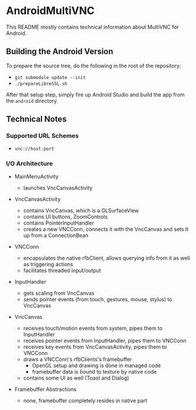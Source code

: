 # AndroidMultiVNC

This README mostly contains technical information about MultiVNC for Android.

## Building the Android Version

To prepare the source tree, do the following in the root of the repository:

* `git submodule update --init`
* `./prepareLibreSSL.sh`

After that setup step, simply fire up Android Studio and build the app from
the `android` directory.

## Technical Notes

### Supported URL Schemes

* `vnc://host:port`

### I/O Architecture

* MainMenuActivity
  * launches VncCanvasActivity

* VncCanvasActivity
  * contains VncCanvas, which is a GLSurfaceView
  * contains UI buttons, ZoomControls
  * contains PointerInputHandler
  * creates a new VNCConn, connects it with the VncCanvas and sets it up from a ConnectionBean

* VNCConn
  * encapsulates the native rfbClient, allows querying info from it as well as triggering actions
  * facilitates threaded input/output
  
* InputHandler
  * gets scaling from VncCanvas
  * sends pointer events (from touch, gestures, mouse, stylus) to VncCanvas
  
* VncCanvas
  * receives touch/motion events from system, pipes them to InputHandler
  * receives pointer events from InputHandler, pipes them to VNCConn
  * receives key events from VncCanvasActivity, pipes them to VNCConn
  * draws a VNCConn's rfbClients's framebuffer
    * OpenGL setup and drawing is done in managed code
    * framebuffer data is bound to texture by native code
  * contains some UI as well (Toast and Dialog)
  
* Framebuffer Abstractions
  * none, framebuffer completely resides in native part
  
   


